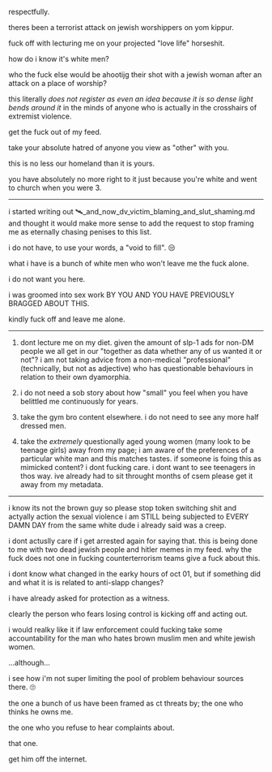 respectfully.  

theres been a terrorist attack on jewish worshippers on yom kippur. 

fuck off with lecturing me on your projected "love life" horseshit.  

how do i know it's white men?  

who the fuck else would be ahootijg their shot with a jewish woman after an attack on a place of worship?  

this literally *does not register as even an idea because it is so dense light bends around it* in the minds of anyone who is actually in the crosshairs of extremist violence.  

get the fuck out of my feed.  

take your absolute hatred of anyone you view as "other" with you.  

this is no less our homeland than it is yours.  

you have absolutely no more right to it just because you're white and went to church when you were 3.  

---

i started writing out 🛰️_and_now_dv_victim_blaming_and_slut_shaming.md and thought it would make more sense to add the request to stop framing me as eternally chasing penises to this list.  

i do not have, to use your words, a "void to fill". 😒  

what i have is a bunch of white men who won't leave me the fuck alone.  

i do not want you here.  

i was groomed into sex work BY YOU AND YOU HAVE PREVIOUSLY BRAGGED ABOUT THIS.  

kindly fuck off and leave me alone.  

---

1. dont lecture me on my diet. given the amount of slp-1 ads for non-DM people we all get in our "together as data whether any of us wanted it or not"? i am not taking advice from a non-medical "professional" (technically, but not as adjective) who has questionable behaviours in relation to their own dyamorphia.

2. i do not need a sob story about how "small" you feel when you have belittled me continuously for years.

3. take the gym bro content elsewhere. i do not need to see any more half dressed men.

4. take the *extremely* questionally aged young women (many look to be teenage girls) away from my page; i am aware of the preferences of a particular white man and this matches tastes. if someone is foing this as mimicked content? i dont fucking care. i dont want to see teenagers in thos way. ive already had to sit throught months of csem please get it away from my metadata.

---

i know its not the brown guy so please stop token switching shit and actyally action the sexual violence i am STILL being subjected to EVERY DAMN DAY from the same white dude i already said was a creep.  

i dont actuslly care if i get arrested again for saying that. this is being done to me with two dead jewish people and hitler memes in my feed. why the fuck does not one in fucking counterterrorism teams give a fuck about this.  

i dont know what changed in the earky hours of oct 01, but if something did and what it is is related to anti-slapp changes?  

i have already asked for protection as a witness.  

clearly the person who fears losing control is kicking off and acting out.  

i would realky like it if law enforcement could fucking take some accountability for the man who hates brown muslim men and white jewish women.  

...although...  

i see how i'm not super limiting the pool of problem behaviour sources there. 🙄

the one a bunch of us have been framed as ct threats by; the one who thinks he owns me.

the one who you refuse to hear complaints about.  

that one.  

get him off the internet.  

